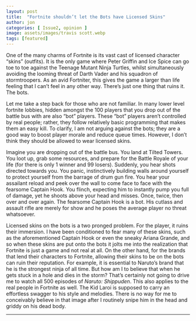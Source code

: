 ```yaml
---
layout: post
title:  "Fortnite shouldn’t let the Bots have Licensed Skins"
author: jon
categories: [ Issue2, opinion ]
image: assets/images/travis scott.webp
tags: [featured]
---
```


One of the many charms of Fortnite is its vast cast of licensed character “skins” (outfits). It is the only game where Peter Griffin and Ice Spice can go toe to toe against the Teenage Mutant Ninja Turtles, whilst simultaneously avoiding the looming threat of Darth Vader and his squadron of stormtroopers. As an avid Fortniter, this gives the game a larger than life feeling that I can’t feel in any other way. There’s just one thing that ruins it. The bots.

Let me take a step back for those who are not familiar. In many lower level fortnite lobbies, hidden amongst the 100 players that you drop out of the battle bus with are also “bot” players. These “bot” players aren’t controlled by real people; rather, they follow relatively basic programming that makes them an easy kill. To clarify, I am not arguing against the bots; they are a good way to boost player morale and reduce queue times. However, I don’t think they should be allowed to wear licensed skins.

Imagine you are dropping out of the battle bus. You land at Tilted Towers. You loot up, grab some resources, and prepare for the Battle Royale of your life (for there is only 1 winner and 99 losers). Suddenly, you hear shots directed towards you. You panic, instinctively building walls around yourself to protect yourself from the barrage of drum gun fire. You hear your assailant reload and peek over the wall to come face to face with the fearsome Captain Hook. You flinch, expecting him to instantly pump you full of damage, yet he shoots above your head and misses. Once, twice, then over and over again. The fearsome Captain Hook is a bot. His cutlass and assault rifle are merely for show and he poses the average player no threat whatsoever. 

Licensed skins on the bots is a two pronged problem. For the player, it ruins their immersion. I have been conditioned to fear many of these skins, such as the aforementioned Captain Hook or even the sneaky Ariana Grande, and so when these skins are put onto the bots it jolts me into the realization that Fortnite is just a game and not real at all. On the other hand, for the brands that lend their characters to Fortnite, allowing their skins to be on the bots can ruin their reputation. For example, it is essential to Naruto’s brand that he is the strongest ninja of all time. But how am I to believe that when he gets stuck in a hole and dies in the storm? That’s certainly not going to drive me to watch all 500 episodes of *Naruto: Shippuden*. This also applies to the real people in Fortnite as well. The Kid Laroi is supposed to carry an effortless swagger to his style and melodies. There is no way for me to conceivably believe in that image after I routinely snipe him in the head and griddy on his dead body.

---

